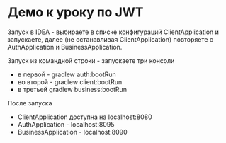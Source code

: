 # Демо к уроку по JWT

Запуск в IDEA - выбираете в списке конфигураций 
ClientApplication и запускаете, далее (не останавливая ClientApplication) повторяете
с AuthApplication и BusinessApplication.

Запуск из командной строки - запускаете три консоли
* в первой - gradlew auth:bootRun
* во второй - gradlew client:bootRun
* в третьей gradlew business:bootRun

После запуска 
* ClientApplication доступна на localhost:8080
* AuthApplication - localhost:8095
* BusinessApplication - localhost:8090